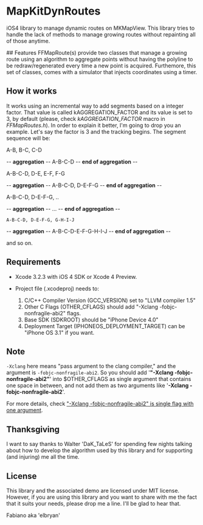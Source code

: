 # MapKitDynRoutes

iOS4 library to manage dynamic routes on MKMapView.
This library tries to handle the lack of methods to manage growing routes without
repainting all of those anytime.

## Features
FFMapRoute(s) provide two classes that manage a growing route using an algorithm to aggregate points without having the polyline to be redraw/regenerated every time a new point is acquired.
Furthemore, this set of classes, comes with a simulator that injects coordinates using a timer.

## How it works
It works using an incremental way to add segments based on a integer factor.
That value is called kAGGREGATION_FACTOR and its value is set to 3, by default (please, check _kAGGREGATION_FACTOR_ macro in _FFMapRoutes.h_).
In order to explain it better, I'm going to drop you an example.
Let's say the factor is 3 and the tracking begins.
The segment sequence will be:  

A-B, B-C, C-D

-- **aggregation** --
	A-B-C-D
-- **end of aggregation** --

A-B-C-D, D-E, E-F, F-G

-- **aggregation** --
	A-B-C-D, D-E-F-G
-- **end of aggregation** --

A-B-C-D, D-E-F-G, ..

-- **aggregation** --
	...
-- **end of aggregation** --

	A-B-C-D, D-E-F-G, G-H-I-J

-- **aggregation** --
	A-B-C-D-E-F-G-H-I-J
-- **end of aggregation** --

and so on.

## Requirements

* Xcode 3.2.3 with iOS 4 SDK or Xcode 4 Preview.
* Project file (.xcodeproj) needs to:

  1. C/C++ Compiler Version (GCC_VERSION) set to "LLVM compiler 1.5"
  2. Other C Flags (OTHER_CFLAGS) should add "-Xclang -fobjc-nonfragile-abi2" flags. 
  3. Base SDK (SDKROOT) should be "iPhone Device 4.0"
  4. Deployment Target (IPHONEOS_DEPLOYMENT_TARGET) can be "iPhone OS 3.1" if you want.

## Note

<code>-Xclang</code> here means "pass argument to the clang compiler," and the argument is <code>-fobjc-nonfragile-abi2</code>. So you should add '**"-Xclang -fobjc-nonfragile-abi2"**' into $OTHER_CFLAGS as single argument that contains one space in between, and not add them as two arguments like '**-Xclang -fobjc-nonfragile-abi2**'.

For more details, check ["-Xclang -fobjc-nonfragile-abi2" is single flag with one argument][1].

## Thanksgiving
I want to say thanks to Walter 'DaK_TaLeS' for spending few nights talking about how to develop the algorithm used by this library and for supporting (and injuring) me all the time.

## License

This library and the associated demo are licensed under MIT license.
However, if you are using this library and you want to share with me the fact that it suits your needs, please drop me a line. I'll be glad to hear that.

[1]:http://digdog.tumblr.com/post/833744044/xclang-fobjc-nonfragile-abi2-is-single-flag-with 

Fabiano aka 'elbryan'
